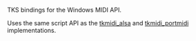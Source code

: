TKS bindings for the Windows MIDI API.

Uses the same script API as the [tkmidi_alsa](../tkmidi_alsa/) and [tkmidi_portmidi](../tkmidi_portmidi/) implementations.
